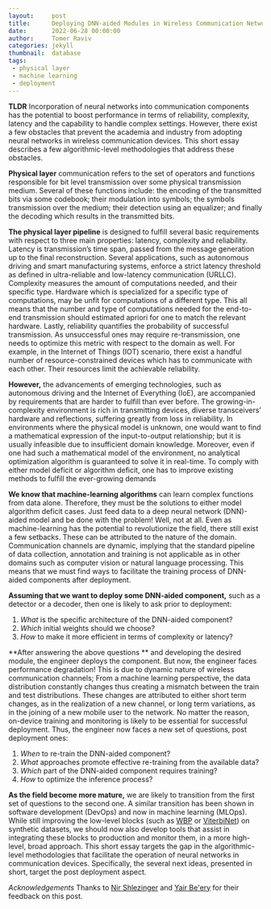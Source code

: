 ```yaml
---
layout:     post
title:      Deploying DNN-aided Modules in Wireless Communication Networks
date:       2022-06-28 00:00:00
author:     Tomer Raviv
categories: jekyll
thumbnail:  database
tags:
 - physical layer
 - machine learning
 - deployment
---
```


**TLDR** Incorporation of neural networks into communication components has the potential to boost performance in terms of reliability, complexity, latency and the capability to handle complex settings. However, there exist a few obstacles that prevent the academia and industry from adopting neural networks in wireless communication devices. This short essay describes a few algorithmic-level methodologies that address these obstacles. 

**Physical layer** communication refers to the set of operators and functions responsible for
bit level transmission over some physical transmission medium. Several of these functions
include: the encoding of the transmitted bits via some codebook; their modulation into symbols;
the symbols transmission over the medium; their detection using an equalizer; and finally the
decoding which results in the transmitted bits.

**The physical layer pipeline** is designed to fulfill several basic requirements with respect to
three main properties: latency, complexity and reliability. Latency is transmission’s time span,
passed from the message generation up to the final reconstruction. Several applications, such
as autonomous driving and smart manufacturing systems, enforce a strict latency threshold
as defined in ultra-reliable and low-latency communication (URLLC). Complexity measures
the amount of computations needed, and their specific type. Hardware which is specialized
for a specific type of computations, may be unfit for computations of a different type. This
all means that the number and type of computations needed for the end-to-end transmission
should estimated apriori for one to match the relevant hardware. Lastly, reliability quantifies the
probability of successful transmission. As unsuccessful ones may require re-transmission, one
needs to optimize this metric with respect to the domain as well. For example, in the Internet
of Things (IOT) scenario, there exist a handful number of resource-constrained devices which
has to communicate with each other. Their resources limit the achievable reliability. 

**However,** the advancements of emerging technologies, such as autonomous driving and the
Internet of Everything (IoE), are accompanied by requirements that are harder to fulfill than
ever before. The growing-in-complexity environment is rich in transmitting devices, diverse
transceivers’ hardware and reflections, suffering greatly from loss in reliability. In environments
where the physical model is unknown, one would want to find a mathematical expression of the
input-to-output relationship; but it is usually infeasible due to insufficient domain knowledge.
Moreover, even if one had such a mathematical model of the environment, no analytical optimization algorithm is guaranteed to solve it in real-time. To comply with either model deficit or
algorithm deficit, one has to improve existing methods to fulfill the ever-growing demands

**We know that machine-learning algorithms** can learn complex functions from data alone.
Therefore, they must be the solutions to either model algorithm deficit cases. Just feed data to
a deep neural network (DNN)-aided model and be done with the problem! Well, not at all.
Even as machine-learning has the potential to revolutionize the field, there still exist a few
setbacks. These can be attributed to the nature of the domain. Communication channels are
dynamic, implying that the standard pipeline of data collection, annotation and training is not
applicable as in other domains such as computer vision or natural language processing. This
means that we must find ways to facilitate the training process of DNN-aided components after
deployment.

**Assuming that we want to deploy some DNN-aided component,** such as a detector or a decoder,
then one is likely to ask prior to deployment:
1. *What* is the specific architecture of the DNN-aided component?
2. *Which* initial weights should we choose?
3. *How* to make it more efficient in terms of complexity or latency?

**After answering the above questions ** and developing the desired module, the engineer deploys
the component. But now, the engineer faces performance degradation! This is due to dynamic
nature of wireless communication channels; From a machine learning perspective, the data
distribution constantly changes thus creating a mismatch between the train and test distributions.
These changes are attributed to either short term changes, as in the realization of a new channel,
or long term variations, as in the joining of a new mobile user to the network. No matter the
reason, on-device training and monitoring is likely to be essential for successful deployment.
Thus, the engineer now faces a new set of questions, post deployment ones:
1. *When* to re-train the DNN-aided component?
2. *What* approaches promote effective re-training from the available data?
3. *Which* part of the DNN-aided component requires training?
4. *How* to optimize the inference process?

**As the field become more mature,** we are likely to transition from the first set of questions to
the second one. A similar transition has been shown in software development (DevOps) and now
in machine learning (MLOps). While still improving the low-level blocks (such as [WBP][1] or
[ViterbiNet][2]) on synthetic datasets, we should now also develop tools that assist in integrating
these blocks to production and monitor them, in a more high-level, broad approach. This short
essay targets the gap in the algorithmic-level methodologies that facilitate the operation of neural
networks in communication devices. Specifically, the several next ideas, presented in short, target
the post deployment aspect.

*Acknowledgements* Thanks to [Nir Shlezinger][3] and [Yair Be'ery][4] for their feedback on this post.

[1]: https://arxiv.org/pdf/1607.04793.pdf

[2]: https://arxiv.org/pdf/1905.10750.pdf

[3]: https://sites.google.com/view/nirshl

[4]: http://www.eng.tau.ac.il/~ybeery/


